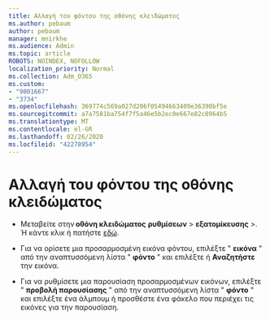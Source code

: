 ```yaml
---
title: Αλλαγή του φόντου της οθόνης κλειδώματος
ms.author: pebaum
author: pebaum
manager: mnirkhe
ms.audience: Admin
ms.topic: article
ROBOTS: NOINDEX, NOFOLLOW
localization_priority: Normal
ms.collection: Adm_O365
ms.custom:
- "9001667"
- "3734"
ms.openlocfilehash: 369774c569a027d206f05494663409e36390bf5e
ms.sourcegitcommit: a7a7581ba754f7f5a46e5b2ec0e667e82c8964b5
ms.translationtype: MT
ms.contentlocale: el-GR
ms.lasthandoff: 02/26/2020
ms.locfileid: "42278954"
---
```

# <a name="change-your-lock-screen-background"></a>Αλλαγή του φόντου της οθόνης κλειδώματος

- Μεταβείτε στην **οθόνη κλειδώματος** **ρυθμίσεων** > **εξατομίκευσης** >. Ή κάντε κλικ ή πατήστε [εδώ](ms-settings:lockscreen?activationSource=GetHelp).

- Για να ορίσετε μια προσαρμοσμένη εικόνα φόντου, επιλέξτε " **εικόνα** " από την αναπτυσσόμενη λίστα " **φόντο** " και επιλέξτε ή **Αναζητήστε** την εικόνα. 

- Για να ρυθμίσετε μια παρουσίαση προσαρμοσμένων εικόνων, επιλέξτε " **προβολή παρουσίασης** " από την αναπτυσσόμενη λίστα " **φόντο** " και επιλέξτε ένα άλμπουμ ή προσθέστε ένα φάκελο που περιέχει τις εικόνες για την παρουσίαση. 


